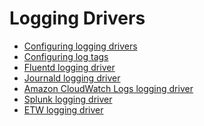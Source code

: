 <!--[metadata]>
+++
aliases = ["/engine/reference/logging/"]
title = "Logging"
description = "Logging and Logging Drivers"
keywords = [" docker, logging, driver"]
[menu.main]
parent = "engine_admin"
identifier = "smn_logging"
weight=8
+++
<![end-metadata]-->


# Logging Drivers

* [Configuring logging drivers](overview.md)
* [Configuring log tags](log_tags.md)
* [Fluentd logging driver](fluentd.md)
* [Journald logging driver](journald.md)
* [Amazon CloudWatch Logs logging driver](awslogs.md)
* [Splunk logging driver](splunk.md)
* [ETW logging driver](etwlogs.md)
